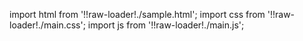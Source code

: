 import html from '!!raw-loader!./sample.html';
import css from '!!raw-loader!./main.css';
import js from '!!raw-loader!./main.js';


<Editor html={html} js={js} css={css} />
